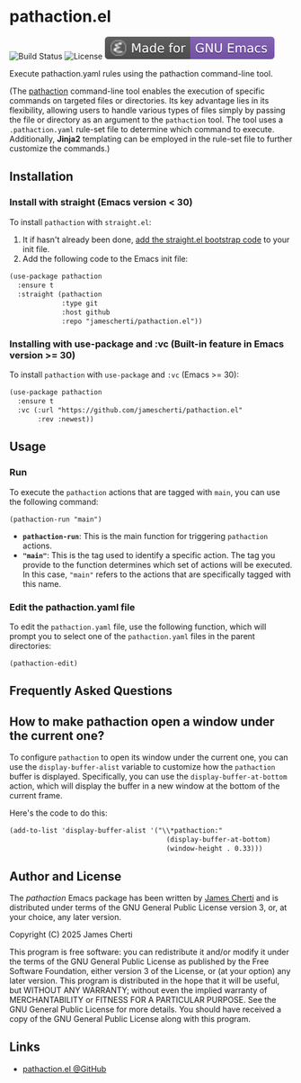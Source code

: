 # pathaction.el
![Build Status](https://github.com/jamescherti/pathaction.el/actions/workflows/ci.yml/badge.svg)
![License](https://img.shields.io/github/license/jamescherti/pathaction.el)
![](https://raw.githubusercontent.com/jamescherti/pathaction.el/main/.images/made-for-gnu-emacs.svg)

Execute pathaction.yaml rules using the pathaction command-line tool.

(The [pathaction](https://github.com/jamescherti/pathaction) command-line tool enables the execution of specific commands on targeted files or directories. Its key advantage lies in its flexibility, allowing users to handle various types of files simply by passing the file or directory as an argument to the `pathaction` tool. The tool uses a `.pathaction.yaml` rule-set file to determine which command to execute. Additionally, **Jinja2** templating can be employed in the rule-set file to further customize the commands.)

## Installation

### Install with straight (Emacs version < 30)

To install `pathaction` with `straight.el`:

1. It if hasn't already been done, [add the straight.el bootstrap code](https://github.com/radian-software/straight.el?tab=readme-ov-file#getting-started) to your init file.
2. Add the following code to the Emacs init file:
```emacs-lisp
(use-package pathaction
  :ensure t
  :straight (pathaction
             :type git
             :host github
             :repo "jamescherti/pathaction.el"))
```

### Installing with use-package and :vc (Built-in feature in Emacs version >= 30)

To install `pathaction` with `use-package` and `:vc` (Emacs >= 30):

``` emacs-lisp
(use-package pathaction
  :ensure t
  :vc (:url "https://github.com/jamescherti/pathaction.el"
       :rev :newest))
```

## Usage

### Run

To execute the `pathaction` actions that are tagged with `main`, you can use the following command:
``` emacs-lisp
(pathaction-run "main")
```

- **`pathaction-run`**: This is the main function for triggering `pathaction` actions.
- **`"main"`**: This is the tag used to identify a specific action. The tag you provide to the function determines which set of actions will be executed. In this case, `"main"` refers to the actions that are specifically tagged with this name.

### Edit the pathaction.yaml file

To edit the `pathaction.yaml` file, use the following function, which will prompt you to select one of the `pathaction.yaml` files in the parent directories:

```emacs-lisp
(pathaction-edit)
```

## Frequently Asked Questions

## How to make pathaction open a window under the current one?

To configure `pathaction` to open its window under the current one, you can use the `display-buffer-alist` variable to customize how the `pathaction` buffer is displayed. Specifically, you can use the `display-buffer-at-bottom` action, which will display the buffer in a new window at the bottom of the current frame.

Here's the code to do this:
``` emacs-lisp
(add-to-list 'display-buffer-alist '("\\*pathaction:"
                                       (display-buffer-at-bottom)
                                       (window-height . 0.33)))
```

## Author and License

The *pathaction* Emacs package has been written by [James Cherti](https://www.jamescherti.com/) and is distributed under terms of the GNU General Public License version 3, or, at your choice, any later version.

Copyright (C) 2025 James Cherti

This program is free software: you can redistribute it and/or modify it under the terms of the GNU General Public License as published by the Free Software Foundation, either version 3 of the License, or (at your option) any later version. This program is distributed in the hope that it will be useful, but WITHOUT ANY WARRANTY; without even the implied warranty of MERCHANTABILITY or FITNESS FOR A PARTICULAR PURPOSE. See the GNU General Public License for more details. You should have received a copy of the GNU General Public License along with this program.

## Links

- [pathaction.el @GitHub](https://github.com/jamescherti/pathaction.el)
